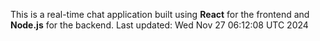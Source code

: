 This is a real-time chat application built using **React** for the frontend and **Node.js** for the backend.
Last updated: Wed Nov 27 06:12:08 UTC 2024

